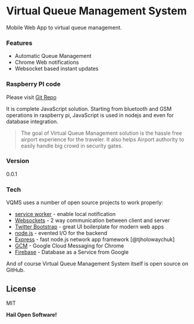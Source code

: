 # Virtual Queue Management System

Mobile Web App to virtual queue management.

### Features
  - Automatic Queue Management
  - Chrome Web notifications
  - Websocket based instant updates

### Raspberry PI code
  Please visit [Git Repo][site]

It is complete JavaScript solution. Starting from bluetooth and GSM operations in raspberry pi, JavaScript is used in nodejs and even for database integration.

> The goal of Virtual Queue Management solution is the hassle free airport experience for the traveler.
> It also helps Airport authority to easily handle big crowd in security gates.

### Version
0.0.1

### Tech

VQMS uses a number of open source projects to work properly:

* [service worker] - enable local notification
* [Websockets] - 2 way communication between client and server
* [Twitter Bootstrap] - great UI boilerplate for modern web apps
* [node.js] - evented I/O for the backend
* [Express] - fast node.js network app framework [@tjholowaychuk]
* [GCM] - Google Cloud Messaging for Chrome
* [Firebase] - Database as a Service from Google

And of course Virtual Queue Management System itself is open source on GitHub.

License
----

MIT


**Hail Open Software!**

   [site]: <https://github.com/winster/hackerearthhackR.git>
   [bootstrap]: <http://getbootstrap.com/>
   [service worker]: <https://www.w3.org/TR/service-workers/>
   [Websockets]: <https://html.spec.whatwg.org/multipage/comms.html#network>
   [node.js]: <http://nodejs.org>
   [Twitter Bootstrap]: <http://twitter.github.com/bootstrap/>
   [express]: <http://expressjs.com>
   [GCM]: <https://developers.google.com/cloud-messaging/>
   [Firebase]: <https://www.firebase.com/>